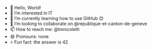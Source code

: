- 👋 Hello, World!
- 👀 I’m interested in IT
- 🌱 I’m currently learning how to use GitHub 😊
- 💞️ I’m looking to collaborate on @republique-et-canton-de-geneve
- 📫 How to reach me: @lmnicoletti
- 😄 Pronouns: none
- ⚡ Fun fact: the answer is 42

<!---
lmnicoletti/lmnicoletti is a ✨ special ✨ repository because its `README.md` (this file) appears on your GitHub profile.
You can click the Preview link to take a look at your changes.
--->
